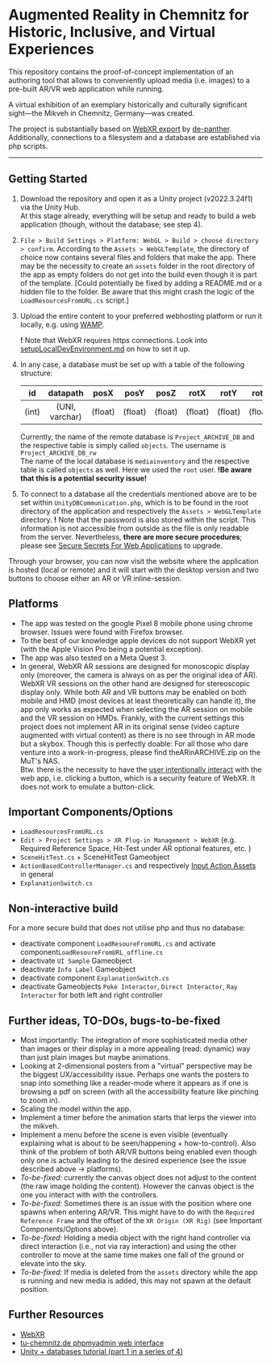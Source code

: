 # **A**ugmented **R**eality in **C**hemnitz for **H**istoric, **I**nclusive, and **V**irtual **E**xperiences
This repository contains the proof-of-concept implementation of an authoring tool that allows to conveniently upload media (i.e. images) to a pre-built AR/VR web application while running.

A virtual exhibition of an exemplary historically and culturally significant sight—the Mikveh in Chemnitz, Germany—was created.

The project is substantially based on [WebXR export](https://github.com/De-Panther/unity-webxr-export?tab=readme-ov-file) by [de-panther](https://github.com/De-Panther).
Additionally, connections to a filesystem and a database are established via php scripts.

---
## Getting Started
1. Download the repository and open it as a Unity project (v2022.3.24f1) via the Unity Hub. <br> At this stage already, everything will be setup and ready to build a web application (though, without the database; see step 4).
2. ```File > Build Settings > Platform: WebGL > Build > choose directory > confirm```. According to the ```Assets > WebGLTemplate```, the directory of choice now contains several files and folders that make the app.
There may be the necessity to create an ```assets``` folder in the root directory of the app as empty folders do not get into the build even though it is part of the template. [Could potentially be fixed by adding a README.md or a hidden file to the folder. Be aware that this might crash the logic of the ```LoadResourcesFromURL.cs``` script.]

3. Upload the entire content to your preferred webhosting platform or run it locally, e.g. using [WAMP](https://wampserver.aviatechno.net/).

    **!** Note that WebXR requires https connections. Look into [setupLocalDevEnvironment.md](setupLocalDevEnvironment.md) on how to set it up.

4. In any case, a database must be set up with a table of the following structure:

    |id|datapath|posX|posY|posZ|rotX|rotY|rotZ|
    |:--:|:--------:|:----:|:----:|:----:|:----:|:----:|:----:|
    |(int)|(UNI, varchar)|(float)|(float)|(float)|(float)|(float)|(float)|

    Currently, the name of the remote database is ```Project_ARCHIVE_DB``` and the respective table is simply called ```objects```. The username is ```Project_ARCHIVE_DB_rw```<br>
    The name of the local database is ```mediainventory``` and the respective table is called ```objects``` as well. Here we used the ```root``` user. **!Be aware that this is a potential security issue!**

5. To connect to a database all the credentials mentioned above are to be set within ```UnityDBCommunication.php```, which is to be found in the root directory of the application and respectively the ```Assets > WebGLTemplate``` directory. 
    **!** Note that the password is also stored within the script. This information is not accessible from outside as the file is only readable from the server. Nevertheless, **there are more secure procedures**; please see [Secure Secrets For Web Applications](https://www.tu-chemnitz.de/urz/www/php/secure.html) to upgrade.

Through your browser, you can now visit the website where the application is hosted  (local or remote) and it will start with the desktop version and two buttons to choose either an AR or VR inline-session.

## Platforms
- The app was tested on the google Pixel 8 mobile phone using chrome browser. Issues were found with Firefox browser.
- To the best of our knowledge apple devices do not support WebXR yet (with the Apple Vision Pro being a potential exception).
- The app was also tested on a Meta Quest 3.
- In general, WebXR AR sessions are designed for monoscopic display only (moreover, the camera is always on as per the original idea of AR). WebXR VR sessions on the other hand are designed for stereoscopic display only. While both AR and VR buttons may be enabled on both mobile and HMD (most devices at least theoretically can handle it), the app only works as expected when selecting the AR session on mobile and the VR session on HMDs. Frankly, with the current settings this project does not implement AR in its original sense (video capture augmented with virtual content) as there is no see through in AR mode but a skybox. Though this is perfectly doable: For all those who dare venture into a work-in-progress, please find theARinARCHIVE.zip on the MuT's NAS. <br> Btw. there is the necessity to have the [user intentionally interact](https://immersive-web.github.io/webxr/#user-intention) with the web app, i.e. clicking a button, which is a security feature of WebXR. It does not work to emulate a button-click.

## Important Components/Options
- ```LoadResourcesFromURL.cs```
- ```Edit > Project Settings > XR Plug-in Management > WebXR``` (e.g. Required Reference Space, Hit-Test under AR optional features, etc. )
- ```SceneHitTest.cs``` + SceneHitTest Gameobject
- ```ActionBasedControllerManager.cs``` and respectively [Input Action Assets](https://docs.unity3d.com/Packages/com.unity.inputsystem@1.0/manual/ActionAssets.html) in general
- ```ExplanationSwitch.cs```

## Non-interactive build
For a more secure build that does not utilise php and thus no database:
- deactivate component ```LoadResoureFromURL.cs``` and activate component```LoadResoureFromURL_offline.cs```
- deactivate ```UI Sample``` Gameobject
- deactivate ```Info Label``` Gameobject
- deactivate component ```ExplanationSwitch.cs```
- deactivate Gameobjects ```Poke Interactor```, ```Direct Interactor```, ```Ray Interactor``` for both left and right controller

## Further ideas, TO-DOs, bugs-to-be-fixed
- Most importantly: The integration of more sophisticated media other than images or their display in a more appealing (read: dynamic) way than just plain images but maybe animations.
- Looking at 2-dimensional posters from a "virtual" perspective may be the biggest UX/accessibility issue. Perhaps one wants the posters to snap into something like a reader-mode where it appears as if one is browsing a pdf on screen (with all the accessibility feature like pinching to zoom in).
- Scaling the model within the app.
- Implement a timer before the animation starts that lerps the viewer into the mikveh.
- Implement a menu before the scene is even visible (eventually explaining what is about to be seen/happening + how-to-control). Also think of the problem of both AR/VR buttons being enabled even though only one is actually leading to the desired experience (see the issue described above -> platforms).
- *To-be-fixed:* currently the canvas object does not adjust to the content (the raw image holding the content). However the canvas object is the one you interact with with the controllers.
- *To-be-fixed:* Sometimes there is an issue with the position where one spawns when entering AR/VR. This might have to do with the ```Required Reference Frame``` and the offset of the ```XR Origin (XR Rig)``` (see Important Components/Options above).
- *To-be-fixed:* Holding a media object with the right hand controller via direct interaction (i.e., not via ray interaction) and using the other controller to move at the same time makes one fall of the ground or elevate into the sky.
- *To-be-fixed:* If media is deleted from the ```assets``` directory while the app is running and new media is added, this may not spawn at the default position.

## Further Resources
- [WebXR](https://immersive-web.github.io)
- [tu-chemnitz.de phpmyadmin web interface](https://dbwebadmin.hrz.tu-chemnitz.de/phpmyadmin/index.php)
- [Unity + databases tutorial (part 1 in a series of 4)](https://youtu.be/SKbY-0zt2VE?feature=shared)
